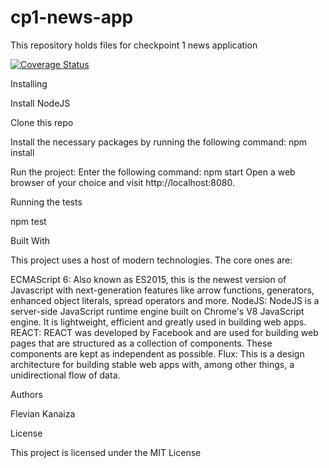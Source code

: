 # cp1-news-app
This repository holds files for checkpoint 1 news application

[![Coverage Status](https://coveralls.io/repos/github/FlevianK/cp1-news-app/badge.svg?branch=master)](https://coveralls.io/github/FlevianK/cp1-news-app?branch=master)

Installing

Install NodeJS

Clone this repo

Install the necessary packages by running the following command: npm install

Run the project: Enter the following command: npm start Open a web browser of your choice and visit http://localhost:8080.

Running the tests

npm test

Built With

This project uses a host of modern technologies. The core ones are:

ECMAScript 6: Also known as ES2015, this is the newest version of Javascript with next-generation features like arrow functions, generators, enhanced object literals, spread operators and more.
NodeJS: NodeJS is a server-side JavaScript runtime engine built on Chrome's V8 JavaScript engine. It is lightweight, efficient and greatly used in building web apps.
REACT: REACT was developed by Facebook and are used for building web pages that are structured as a collection of components. These components are kept as independent as possible.
Flux: This is a design architecture for building stable web apps with, among other things, a unidirectional flow of data.

Authors

Flevian Kanaiza

License

This project is licensed under the MIT License

